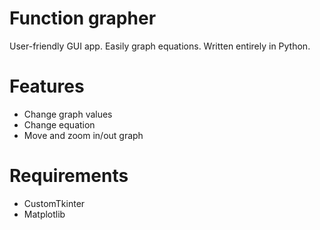 # Function grapher
User-friendly GUI app.
Easily graph equations.
Written entirely in Python.

# Features
- Change graph values
- Change equation
- Move and zoom in/out graph

# Requirements
- CustomTkinter
- Matplotlib